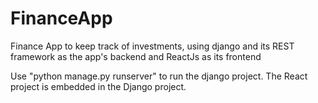 # FinanceApp

Finance App to keep track of investments, using django and its REST framework as the app's backend and ReactJs as its frontend

Use "python manage.py runserver" to run the django project. The React project is embedded in the Django project.
